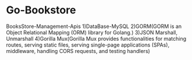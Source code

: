 # Go-Bookstore
BooksStore-Management-Apis
1)DataBase-MySQL 2)GORM(GORM is an Object Relational Mapping (ORM) library for Golang.) 3)JSON Marshall, Unmarshall 4)Gorilla Mux(Gorilla Mux provides functionalities for matching routes, serving static files, serving single-page applications (SPAs), middleware, handling CORS requests, and testing handlers)
